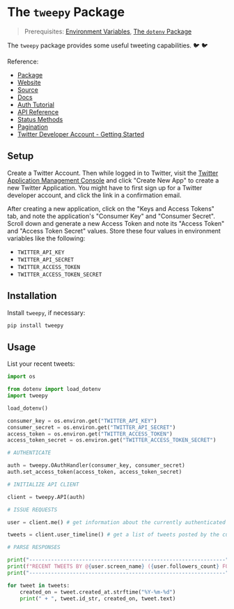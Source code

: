 # The `tweepy` Package

> Prerequisites: [Environment Variables](/notes/environment-variables.md), [The `dotenv` Package](/notes/python/packages/dotenv.md)

The `tweepy` package provides some useful tweeting capabilities. :bird: :bird:

Reference:

  + [Package](https://pypi.python.org/pypi/tweepy/3.7.0)
  + [Website](http://www.tweepy.org/)
  + [Source](https://github.com/tweepy/tweepy)
  + [Docs](http://tweepy.readthedocs.io/en/v3.7.0/)
  + [Auth Tutorial](http://tweepy.readthedocs.io/en/v3.7.0/auth_tutorial.html#auth-tutorial)
  + [API Reference](http://tweepy.readthedocs.io/en/v3.7.0/api.html#api-reference)
  + [Status Methods](https://tweepy.readthedocs.io/en/3.7.0/api.html#status-methods)
  + [Pagination](http://tweepy.readthedocs.io/en/v3.7.0/code_snippet.html#pagination)
  + [Twitter Developer Account - Getting Started](https://developer.twitter.com/en/account/get-started)

## Setup

Create a Twitter Account. Then while logged in to Twitter, visit the [Twitter Application Management Console](https://developer.twitter.com/en/apps) and click "Create New App" to create a new Twitter Application. You might have to first sign up for a Twitter developer account, and click the link in a confirmation email.

After creating a new application, click on the "Keys and Access Tokens" tab, and note the application's "Consumer Key" and "Consumer Secret". Scroll down and generate a new Access Token and note its "Access Token" and "Access Token Secret" values. Store these four values in environment variables like the following:

  + `TWITTER_API_KEY`
  + `TWITTER_API_SECRET`
  + `TWITTER_ACCESS_TOKEN`
  + `TWITTER_ACCESS_TOKEN_SECRET`

## Installation

Install `tweepy`, if necessary:

```sh
pip install tweepy
```

## Usage

List your recent tweets:

```py
import os

from dotenv import load_dotenv
import tweepy

load_dotenv()

consumer_key = os.environ.get("TWITTER_API_KEY")
consumer_secret = os.environ.get("TWITTER_API_SECRET")
access_token = os.environ.get("TWITTER_ACCESS_TOKEN")
access_token_secret = os.environ.get("TWITTER_ACCESS_TOKEN_SECRET")

# AUTHENTICATE

auth = tweepy.OAuthHandler(consumer_key, consumer_secret)
auth.set_access_token(access_token, access_token_secret)

# INITIALIZE API CLIENT

client = tweepy.API(auth)

# ISSUE REQUESTS

user = client.me() # get information about the currently authenticated user

tweets = client.user_timeline() # get a list of tweets posted by the currently authenticated user

# PARSE RESPONSES

print("---------------------------------------------------------------")
print(f"RECENT TWEETS BY @{user.screen_name} ({user.followers_count} FOLLOWERS / {user.friends_count} FOLLOWING):")
print("---------------------------------------------------------------")

for tweet in tweets:
    created_on = tweet.created_at.strftime("%Y-%m-%d")
    print(" + ", tweet.id_str, created_on, tweet.text)
```
